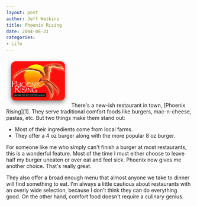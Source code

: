 ```yaml
--- 
layout: post
author: Jeff Watkins
title: Phoenix Rising
date: 2004-08-31
categories: 
- Life
---
```


<img alt="Phoenix logo" title="Logo of Phoenix Rising restaurant in Rinebeck, NY" src="/images/phoenix.png">
There's a new-ish restaurant in town, [Phoenix Rising][1]. They serve
traditional comfort foods like burgers, mac-n-cheese, pastas, etc. But two
things make them stand out:

* Most of their ingredients come from local farms.
* They offer a 4 oz burger along with the more popular 8 oz burger.

For someone like me who simply can't finish a burger at most restaurants, this is a wonderful feature. Most of the time I must either choose to leave half my burger uneaten or over eat and feel sick. Phoenix now gives me another choice. That's really great.

They also offer a broad enough menu that almost anyone we take to dinner will find something to eat. I'm always a little cautious about restaurants with an overly wide selection, because I don't think they can do everything good. On the other hand, comfort food doesn't require a culinary genius.

[1]: http://www.phoenixrhinebeck.com
